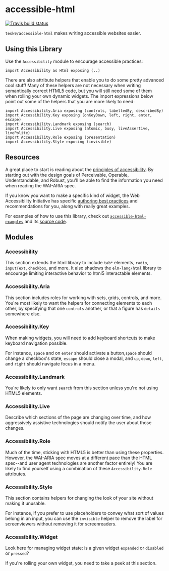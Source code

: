 # accessible-html
[![Travis build status](https://travis-ci.org/tesk9/accessible-html.svg?branch=master)](https://travis-ci.org/tesk9/accessible-html)

`tesk9/accessible-html` makes writing accessible websites easier.

## Using this Library

Use the `Accessibility` module to encourage accessible practices:

    import Accessibility as Html exposing (..)


There are also attribute helpers that enable you to do some pretty advanced cool stuff! Many of these helpers are not necessary when writing semantically correct HTML5 code, but you will still need some of them when rolling your own dynamic widgets. The import expressions below point out some of the helpers that you are more likely to need:


    import Accessibility.Aria exposing (controls, labelledBy, describedBy)
    import Accessibility.Key exposing (onKeyDown, left, right, enter, escape)
    import Accessibility.Landmark exposing (search)
    import Accessibility.Live exposing (atomic, busy, liveAssertive, livePolite)
    import Accessibility.Role exposing (presentation)
    import Accessibility.Style exposing (invisible)


## Resources

A great place to start is reading about the [principles of accessibility](https://www.w3.org/TR/UNDERSTANDING-WCAG20/intro.html). By starting out with the design goals of Perceivable, Operable, Understandable, and Robust, you'll be able to find the information you need when reading the WAI-ARIA spec.

If you know you want to make a specific kind of widget, the Web Accessibility Initiative has specific [authoring best practices](https://www.w3.org/TR/wai-aria-practices-1.1/#aria_ex) and recommendations for you, along with really great examples.

For examples of how to use this library, check out [`accessible-html-examples`](https://tesk9.github.io/accessible-html-examples) and its [source code](https://github.com/tesk9/accessible-html-examples).


## Modules

### Accessibility

This section extends the html library to include `tab*` elements, `radio`, `inputText`, `checkbox`, and more. It also shadows the `elm-lang/html` library to encourage limiting interactive behavior to html5 interactable elements.

### Accessibility.Aria

This section includes roles for working with sets, grids, controls, and more. You're most likely to want the helpers for connecting elements to each other, by specifying that one `controls` another, or that a figure has `details` somewhere else.

### Accessibility.Key

When making widgets, you will need to add keyboard shortcuts to make keyboard navigation possible.

For instance, `space` and on `enter` should activate a button,`space` should change a checkbox's state, `escape` should close a modal, and `up`, `down`, `left`, and `right` should navigate focus in a menu.

### Accessibility.Landmark

You're likely to only want `search` from this section unless you're not using HTML5 elements.

### Accessibility.Live

Describe which sections of the page are changing over time, and how aggressively assistive technologies should notify the user about those changes.

### Accessibility.Role

Much of the time, sticking with HTML5 is better than using these properties. However, the WAI-ARIA spec moves at a different pace than the HTML spec--and user agent technologies are another factor entirely! You are likely to find yourself using a combination of these `Accessibility.Role` attributes.

### Accessibility.Style

This section contains helpers for changing the look of your site without making it unusable.

For instance, if you prefer to use placeholders to convey what sort of values belong in an input, you can use the `invisible` helper to remove the label for screenviewers without removing it for screenreaders.

### Accessibility.Widget

Look here for managing widget state: is a given widget `expanded` or `disabled` or `pressed`?

If you're rolling your own widget, you need to take a peek at this section.
